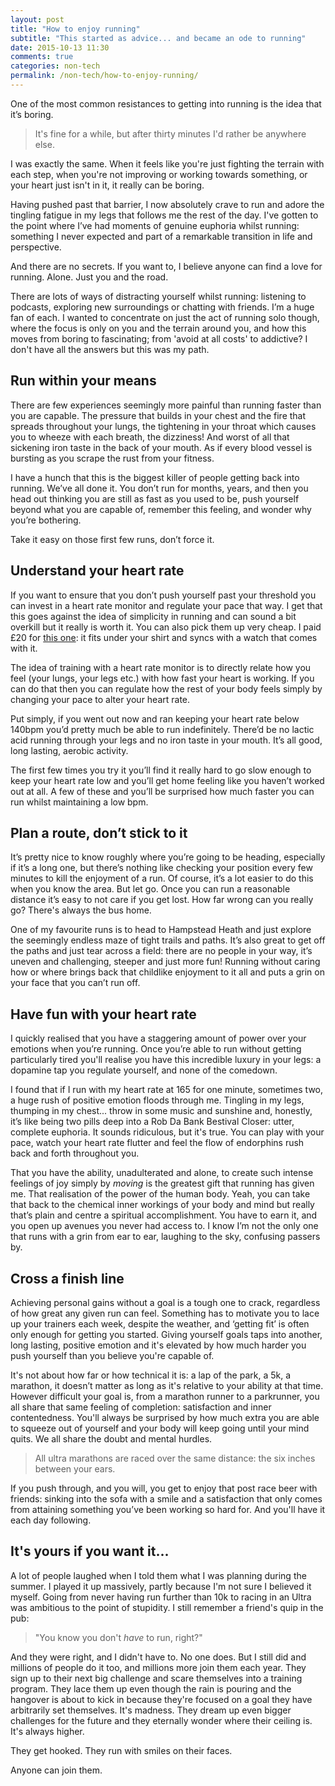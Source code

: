 ```yaml
---
layout: post
title: "How to enjoy running"
subtitle: "This started as advice... and became an ode to running"
date: 2015-10-13 11:30
comments: true
categories: non-tech
permalink: /non-tech/how-to-enjoy-running/
---
```



One of the most common resistances to getting into running is the idea that it’s boring.

> It's fine for a while, but after thirty minutes I'd rather be anywhere else.

I was exactly the same. When it feels like you're just fighting the terrain with each step, when you're not improving or working towards something, or your heart just isn't in it, it really can be boring.

Having pushed past that barrier, I now absolutely crave to run and adore the tingling fatigue in my legs that follows me the rest of the day. I've gotten to the point where I’ve had moments of genuine euphoria whilst running: something I never expected and part of a remarkable transition in life and perspective.

And there are no secrets. If you want to, I believe anyone can find a love for running. Alone. Just you and the road.

There are lots of ways of distracting yourself whilst running: listening to podcasts, exploring new surroundings or chatting with friends. I’m a huge fan of each. I wanted to concentrate on just the act of running solo though, where the focus is only on you and the terrain around you, and how this moves from boring to fascinating; from 'avoid at all costs' to addictive? I don't have all the answers but this was my path.

<h2 id="run-within-your-means" class="blog-subtitle">Run within your means</h2>

There are few experiences seemingly more painful than running faster than you are capable. The pressure that builds in your chest and the fire that spreads throughout your lungs, the tightening in your throat which causes you to wheeze with each breath, the dizziness! And worst of all that sickening iron taste in the back of your mouth. As if every blood vessel is bursting as you scrape the rust from your fitness.

I have a hunch that this is the biggest killer of people getting back into running. We’ve all done it. You don’t run for months, years, and then you head out thinking you are still as fast as you used to be, push yourself beyond what you are capable of, remember this feeling, and wonder why you’re bothering.

Take it easy on those first few runs, don’t force it.

<h2 id="understand-your-heart-rate" class="blog-subtitle">Understand your heart rate</h2>

If you want to ensure that you don’t push yourself past your threshold you can invest in a heart rate monitor and regulate your pace that way. I get that this goes against the idea of simplicity in running and can sound a bit overkill but it really is worth it. You can also pick them up very cheap. I paid £20 for [this one](http://www.amazon.co.uk/gp/product/B003HT88JQ?psc=1&redirect=true&ref_=oh_aui_detailpage_o07_s00): it fits under your shirt and syncs with a watch that comes with it.

The idea of training with a heart rate monitor is to directly relate how you feel (your lungs, your legs etc.) with how fast your heart is working. If you can do that then you can regulate how the rest of your body feels simply by changing your pace to alter your heart rate.

Put simply, if you went out now and ran keeping your heart rate below 140bpm you’d pretty much be able to run indefinitely. There’d be no lactic acid running through your legs and no iron taste in your mouth. It’s all good, long lasting, aerobic activity.

The first few times you try it you’ll find it really hard to go slow enough to keep your heart rate low and you’ll get home feeling like you haven’t worked out at all. A few of these and you’ll be surprised how much faster you can run whilst maintaining a low bpm.


<h2 id="plan-a-route-and-dont-stick-to-it" class="blog-subtitle">Plan a route, don’t stick to it</h2>

It’s pretty nice to know roughly where you’re going to be heading, especially if it’s a long one, but there’s nothing like checking your position every few minutes to kill the enjoyment of a run. Of course, it’s a lot easier to do this when you know the area. But let go. Once you can run a reasonable distance it’s easy to not care if you get lost. How far wrong can you really go? There's always the bus home.

One of my favourite runs is to head to Hampstead Heath and just explore the seemingly endless maze of tight trails and paths. It’s also great to get off the paths and just tear across a field: there are no people in your way, it’s uneven and challenging, steeper and just more fun! Running without caring how or where brings back that childlike enjoyment to it all and puts a grin on your face that you can’t run off.

<h2 id="have-fun-with-your-heart-rate" class="blog-subtitle">Have fun with your heart rate</h2>

I quickly realised that you have a staggering amount of power over your emotions when you’re running. Once you’re able to run without getting particularly tired you'll realise you have this incredible luxury in your legs: a dopamine tap you regulate yourself, and none of the comedown.

I found that if I run with my heart rate at 165 for one minute, sometimes two, a huge rush of positive emotion floods through me. Tingling in my legs, thumping in my chest... throw in some music and sunshine and, honestly, it’s like being two pills deep into a Rob Da Bank Bestival Closer: utter, complete euphoria. It sounds ridiculous, but it's true. You can play with your pace, watch your heart rate flutter and feel the flow of endorphins rush back and forth throughout you.

That you have the ability, unadulterated and alone, to create such intense feelings of joy simply by _moving_ is the greatest gift that running has given me. That realisation of the power of the human body. Yeah, you can take that back to the chemical inner workings of your body and mind but really that’s plain and centre a spiritual accomplishment. You have to earn it, and you open up avenues you never had access to. I know I’m not the only one that runs with a grin from ear to ear, laughing to the sky, confusing passers by.

<h2 id="cross-a-finish-line" class="blog-subtitle">Cross a finish line</h2>

Achieving personal gains without a goal is a tough one to crack, regardless of how great any given run can feel. Something has to motivate you to lace up your trainers each week, despite the weather, and ‘getting fit’ is often only enough for getting you started. Giving yourself goals taps into another, long lasting, positive emotion and it's elevated by how much harder you push yourself than you believe you're capable of.

It's not about how far or how technical it is: a lap of the park, a 5k, a marathon, it doesn’t matter as long as it's relative to your ability at that time. However difficult your goal is, from a marathon runner to a parkrunner, you all share that same feeling of completion: satisfaction and inner contentedness. You'll always be surprised by how much extra you are able to squeeze out of yourself and your body will keep going until your mind quits. We all share the doubt and mental hurdles.

> All ultra marathons are raced over the same distance: the six inches between your ears.

If you push through, and you will, you get to enjoy that post race beer with friends: sinking into the sofa with a smile and a satisfaction that only comes from attaining something you’ve been working so hard for. And you'll have it each day following.


<h2 id="its-yours-if-you-want-it" class="blog-subtitle">It's yours if you want it...</h2>

A lot of people laughed when I told them what I was planning during the summer. I played it up massively, partly because I'm not sure I believed it myself. Going from never having run further than 10k to racing in an Ultra was ambitious to the point of stupidity. I still remember a friend's quip in the pub:

> "You know you don't _have_ to run, right?"

And they were right, and I didn't have to. No one does. But I still did and millions of people do it too, and millions more join them each year. They sign up to their next big challenge and scare themselves into a training program. They lace them up even though the rain is pouring and the hangover is about to kick in because they're focused on a goal they have arbitrarily set themselves. It's madness. They dream up even bigger challenges for the future and they eternally wonder where their ceiling is. It's always higher.

They get hooked. They run with smiles on their faces.

Anyone can join them.
